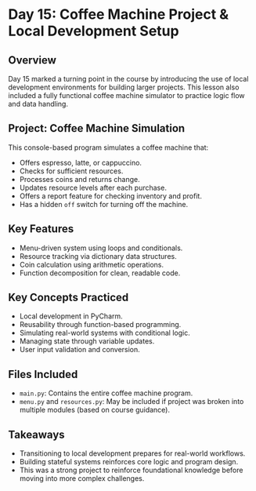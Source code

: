 # Day 15: Coffee Machine Project & Local Development Setup

## Overview
Day 15 marked a turning point in the course by introducing the use of local development environments for building larger projects. This lesson also included a fully functional coffee machine simulator to practice logic flow and data handling.

## Project: Coffee Machine Simulation
This console-based program simulates a coffee machine that:
- Offers espresso, latte, or cappuccino.
- Checks for sufficient resources.
- Processes coins and returns change.
- Updates resource levels after each purchase.
- Offers a report feature for checking inventory and profit.
- Has a hidden `off` switch for turning off the machine.

## Key Features
- Menu-driven system using loops and conditionals.
- Resource tracking via dictionary data structures.
- Coin calculation using arithmetic operations.
- Function decomposition for clean, readable code.

## Key Concepts Practiced
- Local development in PyCharm.
- Reusability through function-based programming.
- Simulating real-world systems with conditional logic.
- Managing state through variable updates.
- User input validation and conversion.

## Files Included
- `main.py`: Contains the entire coffee machine program.
- `menu.py` and `resources.py`: May be included if project was broken into multiple modules (based on course guidance).

## Takeaways
- Transitioning to local development prepares for real-world workflows.
- Building stateful systems reinforces core logic and program design.
- This was a strong project to reinforce foundational knowledge before moving into more complex challenges.
